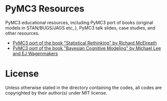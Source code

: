 # PyMC3 Resources
PyMC3 educational resources, including PyMC3 port of books (original models in STAN/BUGS/JAGS etc,.), PyMC3 talk slides, case studies, and other resources. 

-  [PyMC3 port of the book "Statistical Rethinking" by Richard McElreath](https://github.com/pymc-devs/resources/tree/master/Rethinking)  
-  [PyMC3 port of the book "Bayesian Cognitive Modeling" by Michael Lee and EJ Wagenmakers](https://github.com/pymc-devs/resources/tree/master/BCM)  


# License
Unless otherwise stated in the directory containing the codes, all codes are copyrighted by their author(s) under MIT license.
